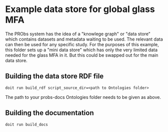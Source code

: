 # Example data store for global glass MFA

The PRObs system has the idea of a "knowlege graph" or "data store" which contains datasets and metadata waiting to be used. The relevant data can then be used for any specific study. For the purposes of this example, this folder sets up a "mini data store" which has only the very limited data needed for the glass MFA in it. But this could be swapped out for the main data store.

## Building the data store RDF file

`doit run build_rdf script_source_dir=<path to Ontologies folder>`

The path to your probs-docs Ontologies folder needs to be given as above.

## Building the documentation

`doit run build_docs`

